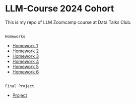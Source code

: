 # LLM-Course 2024 Cohort
This is my repo of LLM Zoomcamp course at Data Talks Club.

<br>`Homeworks`
* [Homework 1](https://github.com/nrx33/LLM-Course/blob/main/module_1/nazmul_homework_1.ipynb)<br>
* [Homework 2](https://github.com/nrx33/LLM-Course/blob/main/module_2/homework/Gemma-2b.ipynb)<br>
* [Homework 3](https://github.com/)<br>
* [Homework 4](https://github.com/)<br>
* [Homework 5](https://github.com/)<br>
* [Homework 6](https://github.com/)

<br>`Final Project`
* [Project](https://github.com/)<br>
